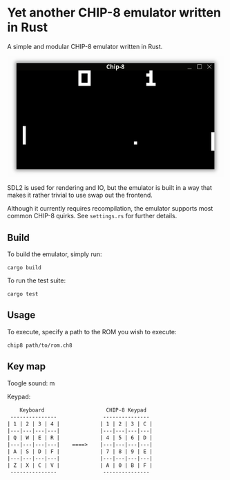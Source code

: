 # Yet another CHIP-8 emulator written in Rust

A simple and modular CHIP-8 emulator written in Rust.

![chip8-rust](https://raw.githubusercontent.com/nlkl/chip8-rust/master/img/screenshot.png)

SDL2 is used for rendering and IO, but the emulator is built in a way that makes it rather trivial to use swap out the frontend.

Although it currently requires recompilation, the emulator supports most common CHIP-8 quirks. See `settings.rs` for further details.

## Build

To build the emulator, simply run:

```
cargo build
```

To run the test suite:

```
cargo test
```

## Usage

To execute, specify a path to the ROM you wish to execute:

```
chip8 path/to/rom.ch8
```

## Key map

Toogle sound: m

Keypad:

```
    Keyboard                    CHIP-8 Keypad
 ---------------               ---------------
| 1 | 2 | 3 | 4 |             | 1 | 2 | 3 | C |
|---|---|---|---|             |---|---|---|---|
| Q | W | E | R |             | 4 | 5 | 6 | D |
|---|---|---|---|    ====>    |---|---|---|---|
| A | S | D | F |             | 7 | 8 | 9 | E |
|---|---|---|---|             |---|---|---|---|
| Z | X | C | V |             | A | 0 | B | F |
 ---------------               ---------------
```
